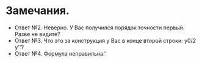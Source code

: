 # Замечания.

* Ответ №2. Неверно. У  Вас получился порядок точности первый. Разве не
видите?
* Ответ №3. Что это за конструкция у Вас в конце второй строки:     y0/2 y''?
* Ответ №4. Формула  неправильна.'
